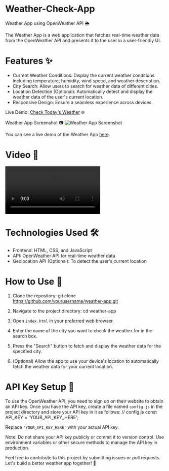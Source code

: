 # Weather-Check-App

 Weather App using OpenWeather API 🌦️

The Weather App is a web application that fetches real-time weather data from the OpenWeather API and presents it to the user in a user-friendly UI.

# Features ✨

- Current Weather Conditions: Display the current weather conditions including temperature, humidity, wind speed, and weather description.
- City Search: Allow users to search for weather data of different cities.
- Location Detection (Optional): Automatically detect and display the weather data of the user's current location.
- Responsive Design: Ensure a seamless experience across devices.

Live Demo: [Check Today's Weather](https://check-today-weather.netlify.app/) 🌐

 Weather App Screenshot 📷
![Weather App Screenshot](screenshot-check-today-weather-netlify-app-2023-08-02-16_40_09-dgdd)

You can see a live demo of the Weather App [here](https://check-today-weather.netlify.app/).

# Video 🎥
![Weather App Video](weather.app.mp4)

# Technologies Used 🛠️
- Frontend: HTML, CSS, and JavaScript
- API: OpenWeather API for real-time weather data
- Geolocation API (Optional): To detect the user's current location

# How to Use 📝

1. Clone the repository:
   git clone https://github.com/yourusername/weather-app.git 

2. Navigate to the project directory:
   cd weather-app 

3. Open `index.html` in your preferred web browser.

4. Enter the name of the city you want to check the weather for in the search box.

5. Press the "Search" button to fetch and display the weather data for the specified city.

6. (Optional) Allow the app to use your device's location to automatically fetch the weather data for your current location.

# API Key Setup 🔑

To use the OpenWeather API, you need to sign up on their website to obtain an API key. Once you have the API key, create a file named `config.js` in the project directory and store your API key in it as follows:
// config.js
const API_KEY = 'YOUR_API_KEY_HERE';

Replace `'YOUR_API_KEY_HERE'` with your actual API key.

Note: Do not share your API key publicly or commit it to version control. Use environment variables or other secure methods to manage the API key in production.


Feel free to contribute to this project by submitting issues or pull requests. Let's build a better weather app together! 🚀
